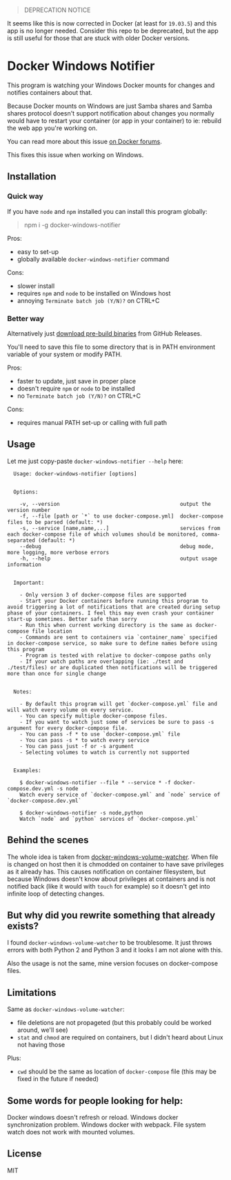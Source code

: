 > DEPRECATION NOTICE

It seems like this is now corrected in Docker (at least for `19.03.5`) and this app is no longer needed. Consider this repo to be deprecated, but the app is still useful for those that are stuck with older Docker versions.

# Docker Windows Notifier

This program is watching your Windows Docker mounts for changes and notifies containers about that.

Because Docker mounts on Windows are just Samba shares and Samba shares protocol doesn't support notification about
changes you normally would have to restart your container (or app in your container) to ie: rebuild the web app you're
working on.

You can read more about this issue [on Docker forums](https://forums.docker.com/t/file-system-watch-does-not-work-with-mounted-volumes/12038/7).

This fixes this issue when working on Windows.

## Installation

### Quick way
If you have `node` and `npm` installed you can install this program globally:
> npm i -g docker-windows-notifier

Pros:
- easy to set-up
- globally available `docker-windows-notifier` command

Cons:
- slower install
- requires `npm` and `node` to be installed on Windows host
- annoying `Terminate batch job (Y/N)?` on CTRL+C

### Better way
Alternatively just [download pre-build binaries](https://github.com/dzek69/docker-windows-notifier/releases) from GitHub Releases.

You'll need to save this file to some directory that is in PATH environment variable of your system or modify PATH.

Pros:
- faster to update, just save in proper place
- doesn't require `npm` or `node` to be installed
- no `Terminate batch job (Y/N)?` on CTRL+C

Cons:
- requires manual PATH set-up or calling with full path

## Usage

Let me just copy-paste `docker-windows-notifier --help` here:

```
  Usage: docker-windows-notifier [options]


  Options:

    -v, --version                                       output the version number
    -f, --file [path or `*` to use docker-compose.yml]  docker-compose files to be parsed (default: *)
    -s, --service [name,name,...]                       services from each docker-compose file of which volumes should be monitored, comma-separated (default: *)
    --debug                                             debug mode, more logging, more verbose errors
    -h, --help                                          output usage information


  Important:

    - Only version 3 of docker-compose files are supported
    - Start your Docker containers before running this program to avoid triggering a lot of notifications that are created during setup phase of your containers. I feel this may even crash your container start-up sometimes. Better safe than sorry
    - Run this when current working directory is the same as docker-compose file location
    - Commands are sent to containers via `container_name` specified in docker-compose service, so make sure to define names before using this program
    - Program is tested with relative to docker-compose paths only
    - If your watch paths are overlapping (ie: ./test and ./test/files) or are duplicated then notifications will be triggered more than once for single change


  Notes:

    - By default this program will get `docker-compose.yml` file and will watch every volume on every service.
    - You can specify multiple docker-compose files.
    - If you want to watch just some of services be sure to pass -s argument for every docker-compose file.
    - You can pass -f * to use `docker-compose.yml` file
    - You can pass -s * to watch every service
    - You can pass just -f or -s argument
    - Selecting volumes to watch is currently not supported


  Examples:

    $ docker-windows-notifier --file * --service * -f docker-compose.dev.yml -s node
    Watch every service of `docker-compose.yml` and `node` service of `docker-compose.dev.yml`

    $ docker-windows-notifier -s node,python
    Watch `node` and `python` services of `docker-compose.yml`
```

## Behind the scenes

The whole idea is taken from [docker-windows-volume-watcher](https://github.com/merofeev/docker-windows-volume-watcher).
When file is changed on host then it is chmodded on container to have save privileges as it already has. This causes
notification on container filesystem, but because Windows doesn't know about privileges at containers and is not
notified back (like it would with `touch` for example) so it doesn't get into infinite loop of detecting changes.

## But why did you rewrite something that already exists?

I found `docker-windows-volume-watcher` to be troublesome. It just throws errors with both Python 2 and Python 3 and it
looks I am not alone with this.

Also the usage is not the same, mine version focuses on docker-compose files.

## Limitations

Same as `docker-windows-volume-watcher`:
- file deletions are not propageted (but this probably could be worked around, we'll see)
- `stat` and `chmod` are required on containers, but I didn't heard about Linux not having those

Plus:
- `cwd` should be the same as location of `docker-compose` file (this may be fixed in the future if needed)

## Some words for people looking for help:

Docker windows doesn't refresh or reload. Windows docker synchronization problem.
Windows docker with webpack. File system watch does not work with mounted volumes.

## License

MIT
